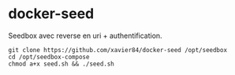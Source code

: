 # docker-seed

Seedbox avec reverse en uri + authentification.

```
git clone https://github.com/xavier84/docker-seed /opt/seedbox
cd /opt/seedbox-compose
chmod a+x seed.sh && ./seed.sh
````

